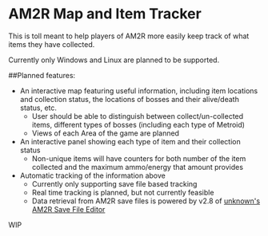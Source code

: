 AM2R Map and Item Tracker
==========

This is toll meant to help players of AM2R more easily keep track of what items they have collected.

Currently only Windows and Linux are planned to be supported.

##Planned features:
- An interactive map featuring useful information, including item locations and
collection status, the locations of bosses and their alive/death status, etc.
    - User should be able to distinguish between collect/un-collected items, 
    different types of bosses (including each type of Metroid)
    - Views of each Area of the game are planned
- An interactive panel showing each type of item and their collection status
    - Non-unique items will have counters for both number of
    the item collected and the maximum ammo/energy that amount
    provides
- Automatic tracking of the information above
     - Currently only supporting save file based tracking
     - Real time tracking is planned, but not currently feasible
     - Data retrieval from AM2R save files is powered by v2.8 of [unknown's AM2R Save File Editor](https://gitlab.com/an-unknown/am2r-savefile/-/tree/master/)
     

WIP
